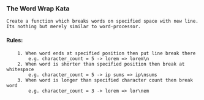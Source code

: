### The Word Wrap Kata
	Create a function which breaks words on specified space with new line. Its nothing but merely similar to word-processor.

#### Rules:
		1. When word ends at specified position then put line break there
			e.g. character_count = 5 -> lorem => lorem\n
		2. When word is shorter than specified position then break at whitespace
			e.g. character_count = 5 -> ip sums => ip\nsums
		3. When word is longer than specified character count then break word
			e.g. character_count = 3 -> lorem => lor\nem